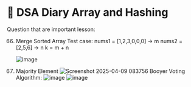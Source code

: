 # 📝 DSA Diary Array and Hashing
Question that are important lesson:

66. Merge Sorted Array
    Test case:
    nums1 = [1,2,3,0,0,0] -> m
    nums2 = [2,5,6] -> n
    k = m + n
    
    ![image](https://github.com/user-attachments/assets/ccf0c578-1d09-47a6-9495-037dc7bd4c6a)

169. Majority Element
![Screenshot 2025-04-09 083756](https://github.com/user-attachments/assets/9f32c5a8-8956-4147-98d6-64f17025219c)
Booyer Voting Algorithm:
![image](https://github.com/user-attachments/assets/39a13833-0af6-45f4-89d4-a88fcc9965a1)
![image](https://github.com/user-attachments/assets/1c68bbc2-6280-4b49-88a2-13167bd58ad0)

